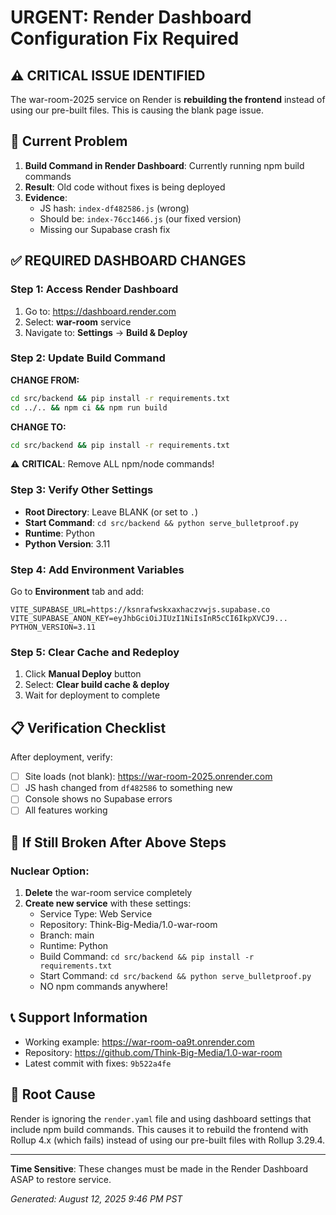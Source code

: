 # URGENT: Render Dashboard Configuration Fix Required

## ⚠️ CRITICAL ISSUE IDENTIFIED

The war-room-2025 service on Render is **rebuilding the frontend** instead of using our pre-built files. This is causing the blank page issue.

## 🔴 Current Problem

1. **Build Command in Render Dashboard**: Currently running npm build commands
2. **Result**: Old code without fixes is being deployed
3. **Evidence**: 
   - JS hash: `index-df482586.js` (wrong)
   - Should be: `index-76cc1466.js` (our fixed version)
   - Missing our Supabase crash fix

## ✅ REQUIRED DASHBOARD CHANGES

### Step 1: Access Render Dashboard
1. Go to: https://dashboard.render.com
2. Select: **war-room** service
3. Navigate to: **Settings** → **Build & Deploy**

### Step 2: Update Build Command
**CHANGE FROM:**
```bash
cd src/backend && pip install -r requirements.txt
cd ../.. && npm ci && npm run build
```

**CHANGE TO:**
```bash
cd src/backend && pip install -r requirements.txt
```

⚠️ **CRITICAL**: Remove ALL npm/node commands!

### Step 3: Verify Other Settings
- **Root Directory**: Leave BLANK (or set to `.`)
- **Start Command**: `cd src/backend && python serve_bulletproof.py`
- **Runtime**: Python
- **Python Version**: 3.11

### Step 4: Add Environment Variables
Go to **Environment** tab and add:
```
VITE_SUPABASE_URL=https://ksnrafwskxaxhaczvwjs.supabase.co
VITE_SUPABASE_ANON_KEY=eyJhbGciOiJIUzI1NiIsInR5cCI6IkpXVCJ9...
PYTHON_VERSION=3.11
```

### Step 5: Clear Cache and Redeploy
1. Click **Manual Deploy** button
2. Select: **Clear build cache & deploy**
3. Wait for deployment to complete

## 📋 Verification Checklist

After deployment, verify:
- [ ] Site loads (not blank): https://war-room-2025.onrender.com
- [ ] JS hash changed from `df482586` to something new
- [ ] Console shows no Supabase errors
- [ ] All features working

## 🚨 If Still Broken After Above Steps

### Nuclear Option:
1. **Delete** the war-room service completely
2. **Create new service** with these settings:
   - Service Type: Web Service
   - Repository: Think-Big-Media/1.0-war-room
   - Branch: main
   - Runtime: Python
   - Build Command: `cd src/backend && pip install -r requirements.txt`
   - Start Command: `cd src/backend && python serve_bulletproof.py`
   - NO npm commands anywhere!

## 📞 Support Information

- Working example: https://war-room-oa9t.onrender.com
- Repository: https://github.com/Think-Big-Media/1.0-war-room
- Latest commit with fixes: `9b522a4fe`

## 🎯 Root Cause

Render is ignoring the `render.yaml` file and using dashboard settings that include npm build commands. This causes it to rebuild the frontend with Rollup 4.x (which fails) instead of using our pre-built files with Rollup 3.29.4.

---

**Time Sensitive**: These changes must be made in the Render Dashboard ASAP to restore service.

*Generated: August 12, 2025 9:46 PM PST*